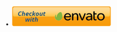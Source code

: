 - <a href="https://themeforest.net/item/conj-ecommerce-wordpress-theme/21935639?ref=mypreview" target="_blank"><img src="img/envato-buy-conj.png" alt="Buy Conj - eCommerce WordPress Theme" /></a>
